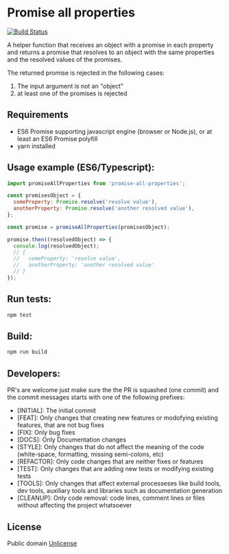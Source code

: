 # Promise all properties
[![Build Status](https://travis-ci.org/marcelowa/promise-all-properties.svg?branch=master)](https://travis-ci.org/marcelowa/promise-all-properties)

A helper function that receives an object with a promise in each property and returns a promise that resolves to an object with the same properties and the resolved values of the promises.  

The returned promise is rejected in the following cases:  
1. The input argument is not an "object"  
2. at least one of the promises is rejected  

## Requirements
* ES6 Promise supporting javascript engine (browser or Node.js), or at least an ES6 Promise polyfill
* yarn installed

## Usage example (ES6/Typescript):
```javascript
import promiseAllProperties from 'promise-all-properties';

const promisesObject = {
  someProperty: Promise.resolve('resolve value'),
  anotherProperty: Promise.resolve('another resolved value'),
};

const promise = promiseAllProperties(promisesObject);

promise.then((resolvedObject) => {
  console.log(resolvedObject);
  // {
  //   someProperty: 'resolve value',
  //   anotherProperty: 'another resolved value'
  // }
});

```

## Run tests:
```bash
npm test
```

## Build:
```bash
npm run build
```

## Developers:
PR's are welcome just make sure the the PR is squashed (one commit) and the commit messages starts with one of the following prefixes:  

- [INITIAL]: The initial commit
- [FEAT]: Only changes that creating new features or modofying existing features, that are not bug fixes
- [FIX]: Only bug fixes
- [DOCS]: Only Documentation changes
- [STYLE]: Only changes that do not affect the meaning of the code (white-space, formatting, missing semi-colons, etc)
- [REFACTOR]: Only code changes that are neither fixes or features
- [TEST]: Only changes that are adding new tests or modifying existing tests
- [TOOLS]: Only changes that affect external processeses like build tools, dev tools, auxiliary tools and libraries such as documentation generation
- [CLEANUP]: Only code removal: code lines, comment lines or files without affecting the project whatsoever

## License
Public domain [Unlicense][unlicense]


[unlicense]: http://unlicense.org/
